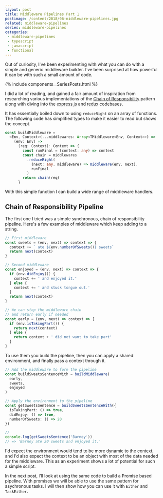 ```yaml
---
layout: post
title: Middleware Pipelines Part 1
postimage: /content/2018/06-middleware-pipelines.jpg
related: middleware-pipelines
series: middleware-pipelines
categories:
 - middleware-pipelines
 - typescript
 - javascript
 - functional
---
```


Out of curiosity, I've been experimenting with what you can do with a simple and generic middleware builder. I've been surprised at how powerful it can be with such a small amount of code.

{% include components__SeriesPosts.html %}

I did a lot of reading, and gained a fair amount of inspiration from researching various implementations of the [Chain of Responsibility](https://sourcemaking.com/design_patterns/chain_of_responsibility) pattern along with diving into the [express.js](https://github.com/expressjs) and [redux](https://github.com/reduxjs) codebases.

It has essentially boiled down to using `reduceRight` on an array of functions. The following code has simplified types to make it easier to read but shows the concept.

```typescript
const buildMiddleware =
  <Env, Context>(...middlewares: Array<TMiddleware<Env, Context>>) =>
    (env: Env) =>
      (req: Context): Context => {
        const runFinal = (context: any) => context
        const chain = middlewares
          .reduceRight(
            (next: any, middleware) => middleware(env, next),
            runFinal
          )
        return chain(req)
      }
```

With this simple function I can build a wide range of middleware handlers.

## Chain of Responsibility Pipeline

The first one I tried was a simple synchronous, chain of responsibility pipeline. Here's a few examples of middleware which keep adding to a string.

```typescript
// First middleware
const sweets = (env, next) => context => {
  context += ` ate ${env.numberOfSweets()} sweets`
  return next(context)
}

// Second middleware
const enjoyed = (env, next) => context => {
  if (env.didEnjoy()) {
    context += ' and enjoyed it.'
  } else {
    context += ' and stuck tongue out.'
  }
  return next(context)
}

// We can stop the middleware chain
// and return early if needed
const early = (env, next) => context => {
  if (env.isTakingPart()) {
    return next(context)
  } else {
    return context + ' did not want to take part'
  }
}
```

To use them you build the pipeline, then you can apply a shared environment, and finally pass a context through it.

```typescript
// Add the middleware to form the pipeline
const buildSweetsSentenceWith = buildMiddleware(
  early,
  sweets,
  enjoyed
)

// Apply the environment to the pipeline
const getSweetsSentence = buildSweetsSentenceWith({
  isTakingPart: () => true,
  didEnjoy: () => true,
  numberOfSweets: () => 20
})

//
console.log(getSweetsSentence('Barney'))
// => 'Barney ate 20 sweets and enjoyed it.'
```

I'd expect the environment would tend to be more dynamic to the context, and I'd also expect the context to be an object with most of the data needed for the middleware. This as an experiment shows a lot of potential for such a simple script.

In the next post, I'll look at using the same code to build a Promise based pipeline. With promises we will be able to use the same pattern for asychronous tasks. I will then show how you can use it with `Either` and `TaskEither`.
